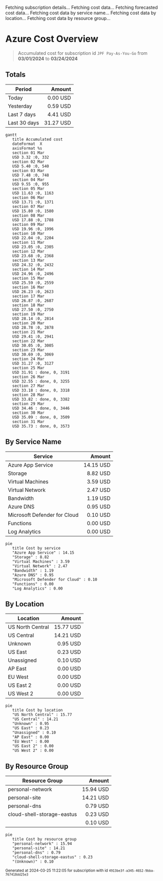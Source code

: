 Fetching subscription details...
Fetching cost data...
Fetching forecasted cost data...
Fetching cost data by service name...
Fetching cost data by location...
Fetching cost data by resource group...
# Azure Cost Overview

> Accumulated cost for subscription id `JPF Pay-As-You-Go` from **03/01/2024** to **03/24/2024**

## Totals

|Period|Amount|
|---|---:|
|Today|0.00 USD|
|Yesterday|0.59 USD|
|Last 7 days|4.41 USD|
|Last 30 days|31.27 USD|

```mermaid
gantt
   title Accumulated cost
   dateFormat  X
   axisFormat %s
   section 01 Mar
   USD 3.32 :0, 332
   section 02 Mar
   USD 5.40 :0, 540
   section 03 Mar
   USD 7.48 :0, 748
   section 04 Mar
   USD 9.55 :0, 955
   section 05 Mar
   USD 11.63 :0, 1163
   section 06 Mar
   USD 13.71 :0, 1371
   section 07 Mar
   USD 15.80 :0, 1580
   section 08 Mar
   USD 17.88 :0, 1788
   section 09 Mar
   USD 19.96 :0, 1996
   section 10 Mar
   USD 22.04 :0, 2204
   section 11 Mar
   USD 23.05 :0, 2305
   section 12 Mar
   USD 23.68 :0, 2368
   section 13 Mar
   USD 24.32 :0, 2432
   section 14 Mar
   USD 24.96 :0, 2496
   section 15 Mar
   USD 25.59 :0, 2559
   section 16 Mar
   USD 26.23 :0, 2623
   section 17 Mar
   USD 26.87 :0, 2687
   section 18 Mar
   USD 27.50 :0, 2750
   section 19 Mar
   USD 28.14 :0, 2814
   section 20 Mar
   USD 28.78 :0, 2878
   section 21 Mar
   USD 29.41 :0, 2941
   section 22 Mar
   USD 30.05 :0, 3005
   section 23 Mar
   USD 30.69 :0, 3069
   section 24 Mar
   USD 31.27 :0, 3127
   section 25 Mar
   USD 31.91 : done, 0, 3191
   section 26 Mar
   USD 32.55 : done, 0, 3255
   section 27 Mar
   USD 33.18 : done, 0, 3318
   section 28 Mar
   USD 33.82 : done, 0, 3382
   section 29 Mar
   USD 34.46 : done, 0, 3446
   section 30 Mar
   USD 35.09 : done, 0, 3509
   section 31 Mar
   USD 35.73 : done, 0, 3573
```

## By Service Name

|Service|Amount|
|---|---:|
|Azure App Service|14.15 USD|
|Storage|8.82 USD|
|Virtual Machines|3.59 USD|
|Virtual Network|2.47 USD|
|Bandwidth|1.19 USD|
|Azure DNS|0.95 USD|
|Microsoft Defender for Cloud|0.10 USD|
|Functions|0.00 USD|
|Log Analytics|0.00 USD|

```mermaid
pie
   title Cost by service
   "Azure App Service" : 14.15
   "Storage" : 8.82
   "Virtual Machines" : 3.59
   "Virtual Network" : 2.47
   "Bandwidth" : 1.19
   "Azure DNS" : 0.95
   "Microsoft Defender for Cloud" : 0.10
   "Functions" : 0.00
   "Log Analytics" : 0.00
```

## By Location

|Location|Amount|
|---|---:|
|US North Central|15.77 USD|
|US Central|14.21 USD|
|Unknown|0.95 USD|
|US East|0.23 USD|
|Unassigned|0.10 USD|
|AP East|0.00 USD|
|EU West|0.00 USD|
|US East 2|0.00 USD|
|US West 2|0.00 USD|

```mermaid
pie
   title Cost by location
   "US North Central" : 15.77
   "US Central" : 14.21
   "Unknown" : 0.95
   "US East" : 0.23
   "Unassigned" : 0.10
   "AP East" : 0.00
   "EU West" : 0.00
   "US East 2" : 0.00
   "US West 2" : 0.00
```

## By Resource Group

|Resource Group|Amount|
|---|---:|
|personal-network|15.94 USD|
|personal-site|14.21 USD|
|personal-dns|0.79 USD|
|cloud-shell-storage-eastus|0.23 USD|
||0.10 USD|

```mermaid
pie
   title Cost by resource group
   "personal-network" : 15.94
   "personal-site" : 14.21
   "personal-dns" : 0.79
   "cloud-shell-storage-eastus" : 0.23
   "(Unknown)" : 0.10
```

<sup>Generated at 2024-03-25 11:22:05 for subscription with id `4913be3f-a345-4652-9bba-767418dd25e3`</sup>
